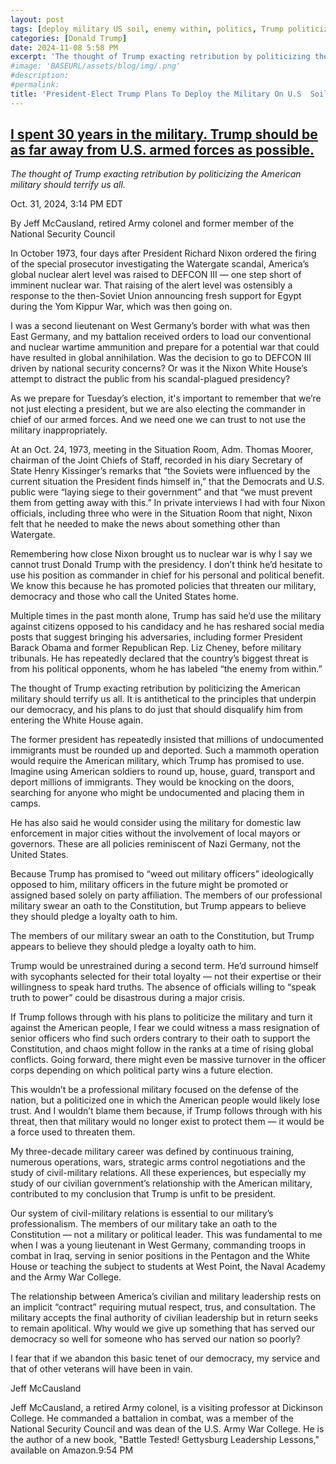 ```yaml
---
layout: post
tags: [deploy military US soil, enemy within, politics, Trump politicizing American military on US soil against citizens]
categories: [Donald Trump]
date: 2024-11-08 5:58 PM
excerpt: 'The thought of Trump exacting retribution by politicizing the American military should terrify us all.'
#image: 'BASEURL/assets/blog/img/.png'
#description:
#permalink:
title: 'President-Elect Trump Plans To Deploy the Military On U.S  Soil Against American Citizens'
---
```



## [I spent 30 years in the military. Trump should be as far away from U.S. armed forces as possible.](https://www.msnbc.com/opinion/msnbc-opinion/trump-military-us-armed-forces-commander-in-chief-election-rcna177717)

*The thought of Trump exacting retribution by politicizing the American military should terrify us all.*

Oct. 31, 2024, 3:14 PM EDT

By Jeff McCausland, retired Army colonel and former member of the National Security Council

In October 1973, four days after President Richard Nixon ordered the firing of the special prosecutor investigating the Watergate scandal, America’s global nuclear alert level was raised to DEFCON III — one step short of imminent nuclear war. That raising of the alert level was ostensibly a response to the then-Soviet Union announcing fresh support for Egypt during the Yom Kippur War, which was then going on.

I was a second lieutenant on West Germany’s border with what was then East Germany, and my battalion received orders to load our conventional and nuclear wartime ammunition and prepare for a potential war that could have resulted in global annihilation. Was the decision to go to  DEFCON III driven by national security concerns? Or was it the Nixon White House’s attempt to distract the public from his scandal-plagued presidency?

As we prepare for Tuesday’s election, it's important to remember that we’re not just electing a president, but we are also electing the commander in chief of our armed forces. And we need one we can trust to not use the military inappropriately.

At an Oct. 24, 1973, meeting in the Situation Room, Adm. Thomas Moorer, chairman of the Joint Chiefs of Staff, recorded in his diary Secretary of State Henry Kissinger’s remarks that “the Soviets were influenced by the current situation the President finds himself in,” that the Democrats and U.S. public were “laying siege  to their government” and that “we must prevent them from getting away with this.” In private interviews I had with four Nixon officials, including three who were in the Situation Room that night, Nixon felt that he needed to make the news about something other than Watergate.

Remembering how close Nixon brought us to nuclear war is why I say we cannot trust Donald Trump with the presidency. I don’t think he’d hesitate to use his position as commander in chief for his personal and political benefit. We know this because he has promoted policies that threaten our military, democracy and those who call the United States home.

Multiple times in the past month alone, Trump has said he’d use the military against citizens opposed to his candidacy and he has reshared social media posts that suggest bringing his adversaries, including former President Barack Obama and former Republican Rep. Liz Cheney, before military tribunals. He has repeatedly declared that the country’s biggest threat is from his political opponents, whom he has labeled “the enemy from within.”

The thought of Trump exacting retribution by politicizing the American military should terrify us all. It is antithetical to the principles that underpin our democracy, and his plans to do just that should disqualify him from entering the White House again.

The former president has repeatedly insisted that millions of undocumented immigrants must be rounded up and deported. Such a mammoth operation would require the American military, which Trump has promised to use. Imagine using American soldiers to round up, house, guard, transport and deport millions of immigrants. They would be knocking on the doors, searching for anyone who might be undocumented and placing them in camps.

He has also said he would consider using the military for domestic law enforcement in major cities without the involvement of local mayors or governors. These are all policies reminiscent of Nazi Germany, not the United States. 

Because Trump has promised to “weed out military officers” ideologically opposed to him, military officers in the future might be promoted or assigned based solely on party affiliation. The members of our professional military swear an oath to the Constitution, but Trump appears to believe they should pledge a loyalty oath to him.

The members of our military swear an oath to the Constitution, but Trump appears to believe they should pledge a loyalty oath to him.

Trump would be unrestrained during a second term. He’d surround himself with sycophants selected for their total loyalty — not their expertise or their willingness to speak hard truths. The absence of officials willing to “speak truth to power” could be disastrous during a major crisis.  

If Trump follows through with his plans to politicize the military and turn it against the American people, I fear we could witness a mass resignation of senior officers who find such orders contrary to their oath to support the Constitution, and chaos might follow in the ranks at a time of rising global conflicts. Going forward, there might even be massive turnover in the officer corps depending on which political party wins a future election.

This wouldn’t be a professional military focused on the defense of the nation, but a politicized one in which the American people would likely lose trust. And I wouldn’t blame them because, if Trump follows through with his threat, then that military would no longer exist to protect them — it would be a force used to threaten them.

My three-decade military career was defined by continuous training, numerous operations, wars, strategic arms control negotiations and the study of civil-military relations. All these experiences, but especially my study of our civilian government’s relationship with the American military, contributed to my conclusion that Trump is unfit to be president.

Our system of civil-military relations is essential to our military’s professionalism.  The members of our military take an oath to the Constitution — not a military or political leader. This was fundamental to me when I was a young lieutenant in West Germany, commanding troops in combat in Iraq, serving in senior positions in the Pentagon and the White House or teaching the subject to students at West Point, the Naval Academy and the Army War College.

The relationship between America’s civilian and military leadership rests on an implicit “contract” requiring mutual respect, trus, and consultation. The military accepts the final authority of civilian leadership but in return seeks to remain apolitical. Why would we give up something that has served our democracy so well for someone who has served our nation so poorly?

I fear that if we abandon this basic tenet of our democracy, my service and that of other veterans will have been in vain.  

Jeff McCausland

Jeff McCausland, a retired Army colonel, is a visiting professor at Dickinson College. He commanded a battalion in combat, was a member of the National Security Council and was dean of the U.S. Army War College. He is the author of a new book, "Battle Tested! Gettysburg Leadership Lessons," available on Amazon.9:54 PM